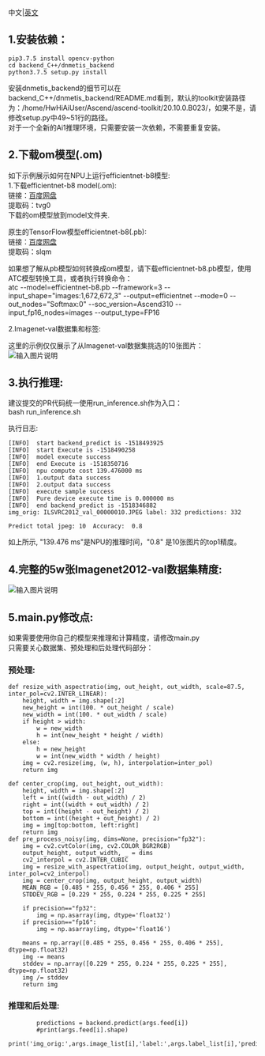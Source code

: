 中文|[英文](README_EN.md)

## 1.安装依赖：
```
pip3.7.5 install opencv-python
cd backend_C++/dnmetis_backend
python3.7.5 setup.py install
```
安装dnmetis_backend的细节可以在backend_C++/dnmetis_backend/README.md看到，默认的toolkit安装路径为：/home/HwHiAiUser/Ascend/ascend-toolkit/20.10.0.B023/，如果不是，请修改setup.py中49~51行的路径。\
对于一个全新的Ai1推理环境，只需要安装一次依赖，不需要重复安装。

## 2.下载om模型(.om)

如下示例展示如何在NPU上运行efficientnet-b8模型:\
1.下载efficientnet-b8 model(.om): \
链接：[百度网盘](https://pan.baidu.com/s/1N-kpQoDe3NRxvjFKjAT9AA) \
提取码：tvg0  
下载的om模型放到model文件夹.

原生的TensorFlow模型efficientnet-b8(.pb):\
链接：[百度网盘](https://pan.baidu.com/s/1CajdSlNTh6k35RoyOn-3Ug)\
提取码：slqm 

如果想了解从pb模型如何转换成om模型，请下载efficientnet-b8.pb模型，使用ATC模型转换工具，或者执行转换命令：\
atc --model=efficientnet-b8.pb --framework=3 --input_shape="images:1,672,672,3" --output=efficientnet --mode=0 --out_nodes="Softmax:0" --soc_version=Ascend310 --input_fp16_nodes=images --output_type=FP16

2.Imagenet-val数据集和标签:

这里的示例仅仅展示了从Imagenet-val数据集挑选的10张图片：\
![输入图片说明](https://images.gitee.com/uploads/images/2020/0918/234302_a572d632_5418572.jpeg "无标题.jpg")



## 3.执行推理:
建议提交的PR代码统一使用run_inference.sh作为入口：\
bash run_inference.sh

执行日志:
```
[INFO]  start backend_predict is -1518493925
[INFO]  start Execute is -1518490258
[INFO]  model execute success
[INFO]  end Execute is -1518350716
[INFO]  npu compute cost 139.476000 ms
[INFO]  1.output data success
[INFO]  2.output data success
[INFO]  execute sample success
[INFO]  Pure device execute time is 0.000000 ms
[INFO]  end backend_predict is -1518346882
img_orig: ILSVRC2012_val_00000010.JPEG label: 332 predictions: 332

Predict total jpeg: 10  Accuracy:  0.8
```
如上所示, "139.476 ms"是NPU的推理时间，"0.8" 是10张图片的top1精度。

## 4.完整的5w张Imagenet2012-val数据集精度:

![输入图片说明](https://images.gitee.com/uploads/images/2020/0919/010210_5cf496fc_5418572.png "屏幕截图.png")


## 5.main.py修改点:

如果需要使用你自己的模型来推理和计算精度，请修改main.py\
只需要关心数据集、预处理和后处理代码部分：

### 预处理:
```
def resize_with_aspectratio(img, out_height, out_width, scale=87.5, inter_pol=cv2.INTER_LINEAR):
    height, width = img.shape[:2]
    new_height = int(100. * out_height / scale)
    new_width = int(100. * out_width / scale)
    if height > width:
        w = new_width
        h = int(new_height * height / width)
    else:
        h = new_height
        w = int(new_width * width / height)
    img = cv2.resize(img, (w, h), interpolation=inter_pol)
    return img

def center_crop(img, out_height, out_width):
    height, width = img.shape[:2]
    left = int((width - out_width) / 2)
    right = int((width + out_width) / 2)
    top = int((height - out_height) / 2)
    bottom = int((height + out_height) / 2)
    img = img[top:bottom, left:right]
    return img
def pre_process_noisy(img, dims=None, precision="fp32"):
    img = cv2.cvtColor(img, cv2.COLOR_BGR2RGB)
    output_height, output_width, _ = dims
    cv2_interpol = cv2.INTER_CUBIC
    img = resize_with_aspectratio(img, output_height, output_width, inter_pol=cv2_interpol)
    img = center_crop(img, output_height, output_width)
    MEAN_RGB = [0.485 * 255, 0.456 * 255, 0.406 * 255]
    STDDEV_RGB = [0.229 * 255, 0.224 * 255, 0.225 * 255]

    if precision=="fp32":
        img = np.asarray(img, dtype='float32')
    if precision=="fp16":
        img = np.asarray(img, dtype='float16')

    means = np.array([0.485 * 255, 0.456 * 255, 0.406 * 255], dtype=np.float32)
    img -= means
    stddev = np.array([0.229 * 255, 0.224 * 255, 0.225 * 255], dtype=np.float32)
    img /= stddev
    return img
```

### 推理和后处理:
```
        predictions = backend.predict(args.feed[i])
        #print(args.feed[i].shape)
        print('img_orig:',args.image_list[i],'label:',args.label_list[i],'predictions:',np.argmax(predictions),'\n')
```